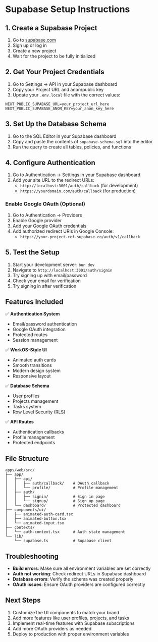 # Supabase Setup Instructions

## 1. Create a Supabase Project

1. Go to [supabase.com](https://supabase.com)
2. Sign up or log in
3. Create a new project
4. Wait for the project to be fully initialized

## 2. Get Your Project Credentials

1. Go to Settings → API in your Supabase dashboard
2. Copy your Project URL and anon/public key
3. Update your `.env.local` file with the correct values:

```env
NEXT_PUBLIC_SUPABASE_URL=your_project_url_here
NEXT_PUBLIC_SUPABASE_ANON_KEY=your_anon_key_here
```

## 3. Set Up the Database Schema

1. Go to the SQL Editor in your Supabase dashboard
2. Copy and paste the contents of `supabase-schema.sql` into the editor
3. Run the query to create all tables, policies, and functions

## 4. Configure Authentication

1. Go to Authentication → Settings in your Supabase dashboard
2. Add your site URL to the redirect URLs:
   - `http://localhost:3001/auth/callback` (for development)
   - `https://yourdomain.com/auth/callback` (for production)

### Enable Google OAuth (Optional)

1. Go to Authentication → Providers
2. Enable Google provider
3. Add your Google OAuth credentials
4. Add authorized redirect URIs in Google Console:
   - `https://your-project-ref.supabase.co/auth/v1/callback`

## 5. Test the Setup

1. Start your development server: `bun dev`
2. Navigate to `http://localhost:3001/auth/signin`
3. Try signing up with email/password
4. Check your email for verification
5. Try signing in after verification

## Features Included

✅ **Authentication System**
- Email/password authentication
- Google OAuth integration
- Protected routes
- Session management

✅ **WorkOS-Style UI**
- Animated auth cards
- Smooth transitions
- Modern design system
- Responsive layout

✅ **Database Schema**
- User profiles
- Projects management
- Tasks system
- Row Level Security (RLS)

✅ **API Routes**
- Authentication callbacks
- Profile management
- Protected endpoints

## File Structure

```
apps/web/src/
├── app/
│   ├── api/
│   │   ├── auth/callback/    # OAuth callback
│   │   └── profile/          # Profile management
│   ├── auth/
│   │   ├── signin/           # Sign in page
│   │   └── signup/           # Sign up page
│   └── dashboard/            # Protected dashboard
├── components/ui/
│   ├── animated-auth-card.tsx
│   ├── animated-button.tsx
│   └── animated-input.tsx
├── contexts/
│   └── auth-context.tsx      # Auth state management
└── lib/
    └── supabase.ts           # Supabase client
```

## Troubleshooting

- **Build errors**: Make sure all environment variables are set correctly
- **Auth not working**: Check redirect URLs in Supabase dashboard
- **Database errors**: Verify the schema was created properly
- **OAuth issues**: Ensure OAuth providers are configured correctly

## Next Steps

1. Customize the UI components to match your brand
2. Add more features like user profiles, projects, and tasks
3. Implement real-time features with Supabase subscriptions
4. Add more OAuth providers as needed
5. Deploy to production with proper environment variables